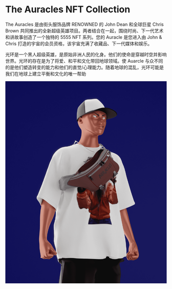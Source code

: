 # The Auracles NFT Collection

The Auracles 是由街头服饰品牌 RENOWNED 的 John Dean 和全球巨星 Chris Brown 共同推出的全新超级英雄项目。两者结合在一起，围绕时尚、下一代艺术和讲故事创造了一个独特的 5555 NFT 系列。您的 Auracle 是您进入由 John & Chris 打造的宇宙的会员资格，该宇宙充满了收藏品、下一代媒体和娱乐。

光环是一个黑人超级英雄，是原始非洲人民的化身。他们的使命是穿越时空并影响世界。光环的存在是为了将爱、和平和文化带回地球领域。使 Auarcle 与众不同的是他们塑造转变的能力和他们的直觉/心理能力。随着地球的混乱，光环可能是我们在地球上建立平衡和文化的唯一帮助

![nft](unnamed.png)
